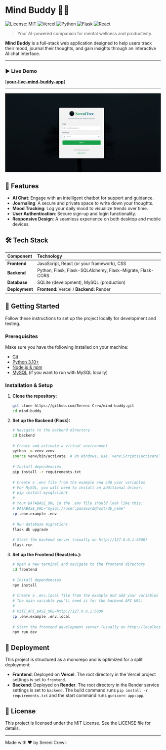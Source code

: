 # Mind Buddy 🧠✨

[![License: MIT](https://img.shields.io/badge/License-MIT-yellow.svg)](https://opensource.org/licenses/MIT)
[![Vercel](https://therealsujitk-vercel-badge.vercel.app/?app=mind-buddy-ten)](https://mind-buddy-ten.vercel.app/)
[![Python](https://img.shields.io/badge/Python-3.11-3776AB?logo=python)](https://www.python.org/)
[![Flask](https://img.shields.io/badge/Flask-2.2.2-000000?logo=flask)](https://flask.palletsprojects.com/)
[![React](https://img.shields.io/badge/React-18.2.0-61DAFB?logo=react)](https://reactjs.org/)

> Your AI-powered companion for mental wellness and productivity.

**Mind Buddy** is a full-stack web application designed to help users track their mood, journal their thoughts, and gain insights through an interactive AI chat interface.

---

### ▶️ Live Demo

[**[your-live-mind-buddy-app](https://mind-buddy-ten.vercel.app/)**]

---

![Mind Buddy Screenshot](mind-buddy.png)

## 🌟 Features

- **AI Chat**: Engage with an intelligent chatbot for support and guidance.
- **Journaling**: A secure and private space to write down your thoughts.
- **Mood Tracking**: Log your daily mood to visualize trends over time.
- **User Authentication**: Secure sign-up and login functionality.
- **Responsive Design**: A seamless experience on both desktop and mobile devices.

## 🛠️ Tech Stack

| Component | Technology |
| :--- | :--- |
| **Frontend** | JavaScript, React (or your framework), CSS |
| **Backend** | Python, Flask, Flask-SQLAlchemy, Flask-Migrate, Flask-CORS |
| **Database** | SQLite (development), MySQL (production) |
| **Deployment** | **Frontend:** Vercel / **Backend:** Render |

## 🚀 Getting Started

Follow these instructions to set up the project locally for development and testing.

### Prerequisites

Make sure you have the following installed on your machine:
- [Git](https://git-scm.com/)
- [Python 3.10+](https://www.python.org/downloads/)
- [Node.js & npm](https://nodejs.org/en/)
- [MySQL](https://dev.mysql.com/downloads/installer/) (if you want to run with MySQL locally)

### Installation & Setup

1.  **Clone the repository:**
    ```sh
    git clone https://github.com/Sereni-Crew/mind-buddy.git
    cd mind-buddy
    ```

2.  **Set up the Backend (Flask):**
    ```sh
    # Navigate to the backend directory
    cd backend

    # Create and activate a virtual environment
    python -m venv venv
    source venv/bin/activate  # On Windows, use `venv\Scripts\activate`

    # Install dependencies
    pip install -r requirements.txt

    # Create a .env file from the example and add your variables
    # For MySQL, you will need to install an additional driver:
    # pip install mysqlclient
    #
    # Your DATABASE_URL in the .env file should look like this:
    # DATABASE_URL="mysql://user:password@host/db_name"
    cp .env.example .env

    # Run database migrations
    flask db upgrade

    # Start the backend server (usually on http://127.0.0.1:5000)
    flask run
    ```

3.  **Set up the Frontend (React/etc.):**
    ```sh
    # Open a new terminal and navigate to the frontend directory
    cd frontend

    # Install dependencies
    npm install

    # Create a .env.local file from the example and add your variables
    # The main variable you'll need is for the backend API URL:
    #
    # VITE_API_BASE_URL=http://127.0.0.1:5000
    cp .env.example .env.local

    # Start the frontend development server (usually on http://localhost:3000)
    npm run dev
    ```

## 🚢 Deployment

This project is structured as a monorepo and is optimized for a split deployment:

- **Frontend**: Deployed on **Vercel**. The root directory in the Vercel project settings is set to `frontend`.
- **Backend**: Deployed on **Render**. The root directory in the Render service settings is set to `backend`. The build command runs `pip install -r requirements.txt` and the start command runs `gunicorn app:app`.

## 📄 License

This project is licensed under the MIT License. See the LICENSE file for details.

---

Made with ❤️ by Sereni Crew💡
